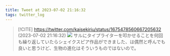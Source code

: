 ```yaml
---
title: Tweet at 2023-07-02 21:16:32
tags: twitter_log
---
```


> [!CITE] https://twitter.com/kaisekiriu/status/1675478560667205632 (2023-07-02 21:16:32)
> ![](https://twitter.com/kaisekiriu/status/1675478560667205632)
> サルにタイプライターを叩かせることを何回も繰り返していたらシェイクスピア作品ができました、は偶然と呼んでも良いと思うけど、生物の進化はそういうものではないので。
